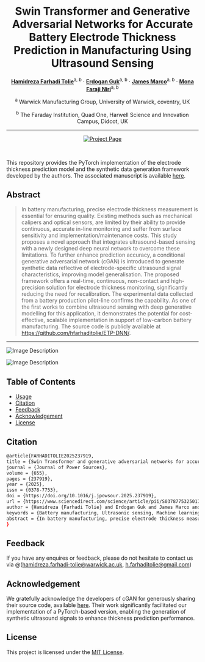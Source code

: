 <div align="center">

# Swin Transformer and Generative Adversarial Networks for Accurate Battery Electrode Thickness Prediction in Manufacturing Using Ultrasound Sensing
[**Hamidreza Farhadi Tolie**](https://scholar.google.com/citations?user=nzCbjWIAAAAJ&hl=en&authuser=1)<sup>a, b</sup> · [**Erdogan Guk**](https://scholar.google.com/citations?user=29k7kPAAAAAJ&hl=en&oi=ao)<sup>a, b</sup> · [**James Marco**](https://scholar.google.com/citations?user=icR08CQAAAAJ&hl=en&oi=ao)<sup>a, b</sup> · [**Mona Faraji Niri**](https://scholar.google.com/citations?user=1PK7IocAAAAJ&hl=en&oi=ao)<sup>a, b</sup>

<sup>a</sup> Warwick Manufacturing Group, University of Warwick, coventry, UK

<sup>b</sup> The Faraday Institution, Quad One, Harwell Science and Innovation Campus, Didcot, UK

<hr>

<a href='https://www.sciencedirect.com/science/article/pii/S0378775325017550'><img src='https://img.shields.io/badge/%20ETP DNN%20-%20Paper?label=Manuscript&labelColor=(255%2C0%2C0)&color=red' alt='Project Page'></a>

<br>

</div>

This repository provides the PyTorch implementation of the electrode thickness prediction model and the synthetic data generation framework developed by the authors. The associated manuscript is available [here]().


## Abstract

> In battery manufacturing, precise electrode thickness measurement is essential for ensuring quality. Existing methods such as mechanical calipers and optical sensors, are limited by their ability to provide continuous, accurate in-line monitoring and suffer from surface sensitivity and implementation/maintenance costs. This study proposes a novel approach that integrates ultrasound-based sensing with a newly designed deep neural network to overcome these limitations. To further enhance prediction accuracy, a conditional generative adversarial network (cGAN) is introduced to generate synthetic data reflective of electrode-specific ultrasound signal characteristics, improving model generalisation. The proposed framework offers a real-time, continuous, non-contact and high-precision solution for electrode thickness monitoring, significantly reducing the need for recalibration. The experimental data collected from a battery production pilot-line confirms the capability. As one of the first works to combine ultrasound sensing with deep generative modelling for this application, it demonstrates the potential for cost-effective, scalable implementation in support of low-carbon battery manufacturing. The source code is publicly available at https://github.com/hfarhaditolie/ETP-DNN/.
---

![Image Description](https://ars.els-cdn.com/content/image/1-s2.0-S0378775325017550-gr2_lrg.jpg)

![Image Description](https://ars.els-cdn.com/content/image/1-s2.0-S0378775325017550-gr3_lrg.jpg)

## Table of Contents

- [Usage](#usage)
- [Citation](#citation)
- [Feedback](#feedback)
- [Acknowledgement](#acknowledgement)
- [License](#license)


## Citation
```bash
@article{FARHADITOLIE2025237919,
title = {Swin Transformer and generative adversarial networks for accurate battery electrode thickness prediction in manufacturing using ultrasound sensing},
journal = {Journal of Power Sources},
volume = {655},
pages = {237919},
year = {2025},
issn = {0378-7753},
doi = {https://doi.org/10.1016/j.jpowsour.2025.237919},
url = {https://www.sciencedirect.com/science/article/pii/S0378775325017550},
author = {Hamidreza {Farhadi Tolie} and Erdogan Guk and James Marco and Mona {Faraji Niri}},
keywords = {Battery manufacturing, Ultrasonic sensing, Machine learning, Deep neural networks, Process optimisation, Quality control},
abstract = {In battery manufacturing, precise electrode thickness measurement is essential for ensuring quality. Existing methods such as mechanical calipers and optical sensors, are limited by their ability to provide continuous, accurate in-line monitoring and suffer from surface sensitivity and implementation/maintenance costs. This study proposes a novel approach that integrates ultrasound-based sensing with a newly designed deep neural network to overcome these limitations. To further enhance prediction accuracy, a conditional generative adversarial network (cGAN) is introduced to generate synthetic data reflective of electrode-specific ultrasound signal characteristics, improving model generalisation. The proposed framework offers a real-time, continuous, non-contact and high-precision solution for electrode thickness monitoring, significantly reducing the need for recalibration. The experimental data collected from a battery production pilot-line confirms the capability. As one of the first works to combine ultrasound sensing with deep generative modelling for this application, it demonstrates the potential for cost-effective, scalable implementation in support of low-carbon battery manufacturing. The source code is publicly available at https://github.com/hfarhaditolie/ETP-DNN/.}
}
```

## Feedback
If you have any enquires or feedback, please do not hesitate to contact us via @(hamidreza.farhadi-tolie@warwick.ac.uk, h.farhaditolie@gmail.com)

## Acknowledgement
We gratefully acknowledge the developers of cGAN for generously sharing their source code, available [here](https://github.com/jscriptcoder/Data-Augmentation-using-cGAN). Their work significantly facilitated our implementation of a PyTorch-based version, enabling the generation of synthetic ultrasound signals to enhance thickness prediction performance.

## License
This project is licensed under the [MIT License](LICENSE).
